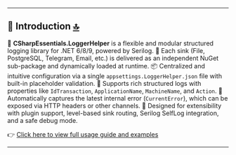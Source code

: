 ﻿---
## 📘 Introduction<a id='introduction'></a>   [🔝](#table-of-contents)

🚀 **CSharpEssentials.LoggerHelper** is a flexible and modular structured logging library for .NET 6/8/9, powered by Serilog.
🧩 Each sink (File, PostgreSQL, Telegram, Email, etc.) is delivered as an independent NuGet sub-package and dynamically loaded at runtime.
📦 Centralized and intuitive configuration via a single `appsettings.LoggerHelper.json` file with built-in placeholder validation.
🪪 Supports rich structured logs with properties like `IdTransaction`, `ApplicationName`, `MachineName`, and `Action`.
🧠 Automatically captures the latest internal error (`CurrentError`), which can be exposed via HTTP headers or other channels.
🔧 Designed for extensibility with plugin support, level-based sink routing, Serilog SelfLog integration, and a safe debug mode.

👉 [Click here to view full usage guide and examples](https://github.com/alexbypa/CSharp.Essentials/tree/main/CSharpEssentials.LoggerHelper/doc.md)

---
